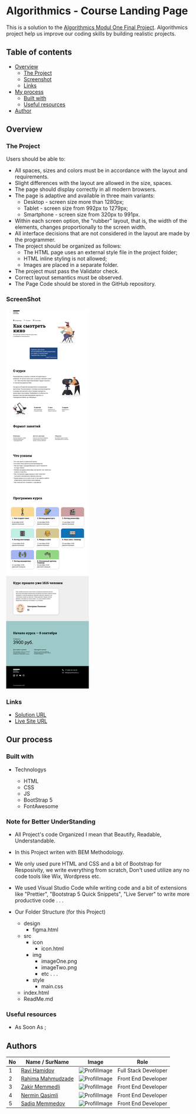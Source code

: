 # Algorithmics - Course Landing Page

This is a solution to the [Algorithmics Modul One Final Project](https://www.figma.com/file/69KkWov2CX66UaxNFRpxN4/m1-project-acb-part-time?node-id=0%3A1). Algorithmics project help us improve our coding skills by building realistic projects.

## Table of contents

- [Overview](#overview)
  - [The Project](#the-project)
  - [Screenshot](#screenshot)
  - [Links](#links)
- [My process](#my-process)
  - [Built with](#built-with)
  - [Useful resources](#useful-resources)
- [Author](#author)

## Overview

### The Project

Users should be able to:

- All spaces, sizes and colors must be in accordance with the layout and requirements.
- Slight differences with the layout are allowed in the size, spaces.
- The page should display correctly in all modern browsers.
- The page is adaptive and available in three main variants:
  - Desktop - screen size more than 1280px;
  - Tablet - screen size from 992px to 1279px;
  - Smartphone - screen size from 320px to 991px.
- Within each screen option, the "rubber" layout, that is, the width of the elements, changes proportionally to the screen width.
- All interface decisions that are not considered in the layout are made by the programmer.
- The project should be organized as follows:
  - The HTML page uses an external style file in the project folder;
  - HTML inline styling is not allowed;
  - Images are placed in a separate folder.
- The project must pass the Validator check.
- Correct layout semantics must be observed.
- The Page Code should be stored in the GitHub repository.

### ScreenShot

![](./src/img/desktopDesign.png)

### Links

- [Solution URL](https://github.com/RaviHamidov/AlgorithmicsProject)
- [Live Site URL](https://leafy-moxie-ac0327.netlify.app/)

## Our process

### Built with

- Technologys

  - HTML
  - CSS
  - JS
  - BootStrap 5
  - FontAwesome

### Note for Better UnderStanding

- All Project's code Organized I mean that Beautify, Readable, Understandable.
- In this Project writen with BEM Methodology.
- We only used pure HTML and CSS and a bit of Bootstrap for Resposivity, we write everything from scratch,
  Don't used utilize any no code tools like Wix, Wordpress etc.
- We used Visual Studio Code while writing code and a bit of extensions like "Prettier", "Bootstrap 5 Quick Snippets", "Live Server" to write more productive code . . .

- Our Folder Structure (for this Project)
  - design
    - figma.html
  - src
    - icon
      - icon.html
    - img
      - imageOne.png
      - imageTwo.png
      - etc . . .
    - style
      - main.css
  - index.html
  - ReadMe.md

### Useful resources

- As Soon As ;

## Authors

| No  | Name / SurName                                      | Image                                                             | Role                 |
| --- | --------------------------------------------------- | ----------------------------------------------------------------- | -------------------- |
| 1   | [Ravi Hamidov](https://github.com/RaviHamidov)      | <img style="width:50px; height:50px;" src="./" alt="ProfilImage"> | Full Stack Developer |
| 2   | [Rahima Mahmudzade](https://github.com/rahima18)    | <img style="width:50px; height:50px;" src="./" alt="ProfilImage"> | Front End Developer  |
| 3   | [Zakir Memmedli](https://github.com/Zaiqer)         | <img style="width:50px; height:50px;" src="./" alt="ProfilImage"> | Front End Developer  |
| 4   | [Nermin Qasimli](https://giteNb.com/narmin-gasimli) | <img style="width:50px; height:50px;" src="./" alt="ProfilImage"> | Front End Developer  |
| 5   | [Sadiq Memmedov](https://github.com/Sadibra)        | <img style="width:50px; height:50px;" src="./" alt="ProfilImage"> | Front End Developer  |

